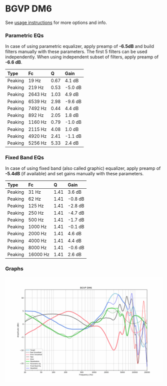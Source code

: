 # BGVP DM6
See [usage instructions](https://github.com/jaakkopasanen/AutoEq#usage) for more options and info.

### Parametric EQs
In case of using parametric equalizer, apply preamp of **-6.5dB** and build filters manually
with these parameters. The first 5 filters can be used independently.
When using independent subset of filters, apply preamp of **-6.6 dB**.

| Type    | Fc      |    Q | Gain    |
|:--------|:--------|:-----|:--------|
| Peaking | 19 Hz   | 0.67 | 4.1 dB  |
| Peaking | 219 Hz  | 0.53 | -5.0 dB |
| Peaking | 2643 Hz | 1.03 | 4.9 dB  |
| Peaking | 6539 Hz | 2.98 | -9.6 dB |
| Peaking | 7492 Hz | 0.44 | 4.4 dB  |
| Peaking | 892 Hz  | 2.05 | 1.8 dB  |
| Peaking | 1160 Hz | 0.79 | -1.0 dB |
| Peaking | 2115 Hz | 4.08 | 1.0 dB  |
| Peaking | 4920 Hz | 2.41 | -1.1 dB |
| Peaking | 5256 Hz | 5.33 | 2.4 dB  |

### Fixed Band EQs
In case of using fixed band (also called graphic) equalizer, apply preamp of **-5.4dB**
(if available) and set gains manually with these parameters.

| Type    | Fc       |    Q | Gain    |
|:--------|:---------|:-----|:--------|
| Peaking | 31 Hz    | 1.41 | 3.6 dB  |
| Peaking | 62 Hz    | 1.41 | -0.8 dB |
| Peaking | 125 Hz   | 1.41 | -2.8 dB |
| Peaking | 250 Hz   | 1.41 | -4.7 dB |
| Peaking | 500 Hz   | 1.41 | -1.7 dB |
| Peaking | 1000 Hz  | 1.41 | -0.1 dB |
| Peaking | 2000 Hz  | 1.41 | 4.6 dB  |
| Peaking | 4000 Hz  | 1.41 | 4.4 dB  |
| Peaking | 8000 Hz  | 1.41 | -0.6 dB |
| Peaking | 16000 Hz | 1.41 | 2.6 dB  |

### Graphs
![](./BGVP%20DM6.png)